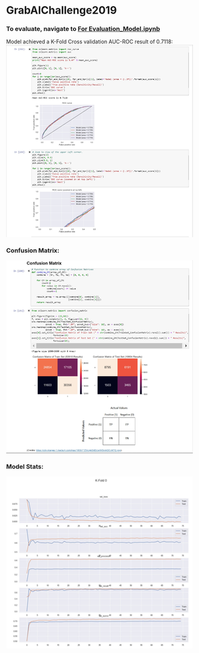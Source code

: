 # GrabAIChallenge2019

### To evaluate, navigate to [For Evaluation_Model.ipynb](https://github.com/wilsonteng97/GrabAIChallenge2019/master/For%20Evaluation_Model.ipynb)

Model achieved a K-Fold Cross validation AUC-ROC result of 0.7118:
![Model Results](https://raw.githubusercontent.com/wilsonteng97/GrabAIChallenge2019/master/Images/Model_AUCROC_graph.jpg)

### Confusion Matrix: 
![Confusion Matrix](https://raw.githubusercontent.com/wilsonteng97/GrabAIChallenge2019/master/Images/Model_ConfusionMatrix.jpg)

### Model Stats:
![Model Stats](https://raw.githubusercontent.com/wilsonteng97/GrabAIChallenge2019/master/Images/Model.jpg)



